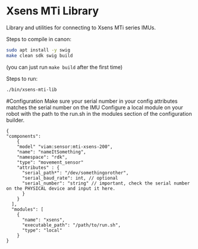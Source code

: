 # Xsens MTi Library
Library and utilities for connecting to Xsens MTi series IMUs.


Steps to compile in canon:
```sh
sudo apt install -y swig
make clean sdk swig build
```
(you can just run `make build` after the first time)

Steps to run:
```sh
./bin/xsens-mti-lib
```

#Configuration 
Make sure your serial number in your config attributes matches the serial number on the IMU
Configure a local module on your robot with the path to the run.sh in the modules section of the configuration builder.
```
{
"components":
    {
    "model" "viam:sensor:mti-xsens-200",
    "name": "nameItSomething",
    "namespace": "rdk",
    "type": "movement_sensor"
    "attributes" : {
      "serial_path*": "/dev/somethingorother",
      "serial_baud_rate": int, // optional
      "serial_number": "string" // important, check the serial number on the PHYSICAL device and input it here.
      }
    }
  ],
  "modules": [
    {
      "name": "xsens",
      "executable_path": "/path/to/run.sh",
      "type": "local"
    }
}
```
